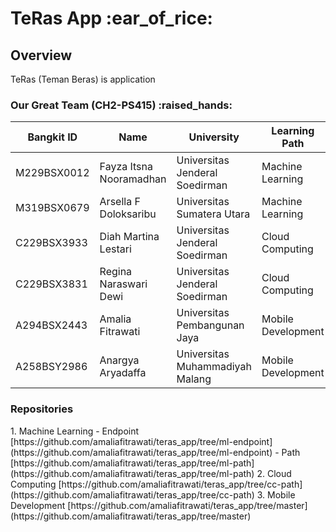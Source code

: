 <h1>TeRas App :ear_of_rice:</h1>

<h2>Overview</h2>
TeRas (Teman Beras) is application


<h3>Our Great Team <strong>(CH2-PS415)</strong> :raised_hands:</h3>

| Bangkit ID    | Name                    | University                      | Learning Path       |
| ------------- |------------------------ | --------------------------------| ------------------- |
| M229BSX0012   | Fayza Itsna Nooramadhan | Universitas Jenderal Soedirman  | Machine Learning    |
| M319BSX0679   | Arsella F Doloksaribu   | Universitas Sumatera Utara      | Machine Learning    |
| C229BSX3933   | Diah Martina Lestari    | Universitas Jenderal Soedirman  | Cloud Computing     |
| C229BSX3831   | Regina Naraswari Dewi   | Universitas Jenderal Soedirman  | Cloud Computing     |
| A294BSX2443   | Amalia Fitrawati        | Universitas Pembangunan Jaya    | Mobile Development  |
| A258BSY2986   | Anargya Aryadaffa       | Universitas Muhammadiyah Malang | Mobile Development  |


<h3>Repositories</h3>
1. Machine Learning 
   - Endpoint 
     [https://github.com/amaliafitrawati/teras_app/tree/ml-endpoint] (https://github.com/amaliafitrawati/teras_app/tree/ml-endpoint)
   - Path
     [https://github.com/amaliafitrawati/teras_app/tree/ml-path] (https://github.com/amaliafitrawati/teras_app/tree/ml-path)
2. Cloud Computing
   [https://github.com/amaliafitrawati/teras_app/tree/cc-path] (https://github.com/amaliafitrawati/teras_app/tree/cc-path)
3. Mobile Development 
   [https://github.com/amaliafitrawati/teras_app/tree/master] (https://github.com/amaliafitrawati/teras_app/tree/master)

